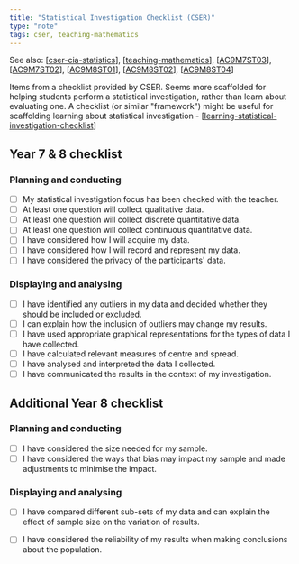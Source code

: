 ```yaml
---
title: "Statistical Investigation Checklist (CSER)"
type: "note"
tags: cser, teaching-mathematics
---
```


See also: [[cser-cia-statistics]], [[teaching-mathematics]], [[AC9M7ST03]], [[AC9M7ST02]], [[AC9M8ST01]], [[AC9M8ST02]], [[AC9M8ST04]]

Items from a checklist provided by CSER. Seems more scaffolded for helping students perform a statistical investigation, rather than learn about evaluating one.  A checklist (or similar "framework") might be useful for scaffolding learning about statistical investigation - [[learning-statistical-investigation-checklist]]

## Year 7 & 8 checklist

### Planning and conducting

- [ ] My statistical investigation focus has been checked with the teacher.
- [ ] At least one question will collect qualitative data.
- [ ] At least one question will collect discrete quantitative data.
- [ ] At least one question will collect continuous quantitative data.
- [ ] I have considered how I will acquire my data.
- [ ] I have considered how I will record and represent my data.
- [ ] I have considered the privacy of the participants' data.

### Displaying and analysing

- [ ] I have identified any outliers in my data and decided whether they should be included or excluded.
- [ ] I can explain how the inclusion of outliers may change my results.
- [ ] I have used appropriate graphical representations for the types of data I have collected.
- [ ] I have calculated relevant measures of centre and spread.
- [ ] I have analysed and interpreted the data I collected.
- [ ] I have communicated the results in the context of my investigation.

## Additional Year 8 checklist

### Planning and conducting

- [ ] I have considered the size needed for my sample.
- [ ] I have considered the ways that bias may impact my sample and made adjustments to minimise the impact.

### Displaying and analysing

- [ ] I have compared different sub-sets of my data and can explain the effect of sample size on the variation of results.
- [ ] I have considered the reliability of my results when making conclusions about the population.


[//begin]: # "Autogenerated link references for markdown compatibility"
[cser-cia-statistics]: cser-cia-statistics "CSER Statistics - Content in Action"
[teaching-mathematics]: ..%2Fteaching-mathematics "Teaching Mathematics"
[AC9M7ST03]: ..%2F..%2FCurriculum%2Fv9%2FMathematics%2FAC9M7ST03 "AC9M7ST03"
[AC9M7ST02]: ..%2F..%2FCurriculum%2Fv9%2FMathematics%2FAC9M7ST02 "AC9M7ST02"
[AC9M8ST01]: ..%2F..%2FCurriculum%2Fv9%2FMathematics%2FAC9M8ST01 "AC9M8ST01"
[AC9M8ST02]: ..%2F..%2FCurriculum%2Fv9%2FMathematics%2FAC9M8ST02 "AC9M8ST02"
[AC9M8ST04]: ..%2F..%2FCurriculum%2Fv9%2FMathematics%2FAC9M8ST04 "AC9M8ST04"
[learning-statistical-investigation-checklist]: learning-statistical-investigation-checklist "Learning statistical investigation checklist"
[//end]: # "Autogenerated link references"